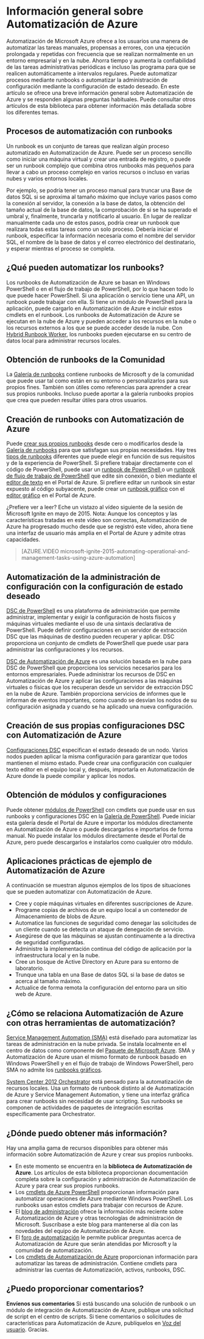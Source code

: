 <properties
	pageTitle="¿Qué es Automatización de Azure? | Microsoft Azure"
	description="Conozca el valor que aporta Automatización de Azure y obtenga respuestas a preguntas habituales para comenzar a crear, usar runbooks y DSC de Automatización de Azure."
	services="automation"
	documentationCenter=""
	authors="mgoedtel"
	manager="stevenka"
	editor=""/>

<tags
	ms.service="automation"
	ms.workload="tbd"
	ms.tgt_pltfrm="na"
	ms.devlang="na"
	ms.topic="get-started-article" 
	ms.date="02/23/2016"
	ms.author="magoedte;bwren"/>

# Información general sobre Automatización de Azure


Automatización de Microsoft Azure ofrece a los usuarios una manera de automatizar las tareas manuales, propensas a errores, con una ejecución prolongada y repetidas con frecuencia que se realizan normalmente en un entorno empresarial y en la nube. Ahorra tiempo y aumenta la confiabilidad de las tareas administrativas periódicas e incluso las programa para que se realicen automáticamente a intervalos regulares. Puede automatizar procesos mediante runbooks o automatizar la administración de configuración mediante la configuración de estado deseado. En este artículo se ofrece una breve información general sobre Automatización de Azure y se responden algunas preguntas habituales. Puede consultar otros artículos de esta biblioteca para obtener información más detallada sobre los diferentes temas.


## Procesos de automatización con runbooks

Un runbook es un conjunto de tareas que realizan algún proceso automatizado en Automatización de Azure. Puede ser un proceso sencillo como iniciar una máquina virtual y crear una entrada de registro, o puede ser un runbook complejo que combina otros runbooks más pequeños para llevar a cabo un proceso complejo en varios recursos o incluso en varias nubes y varios entornos locales.

Por ejemplo, se podría tener un proceso manual para truncar una Base de datos SQL si se aproxima al tamaño máximo que incluye varios pasos como la conexión al servidor, la conexión a la base de datos, la obtención del tamaño actual de la base de datos, la comprobación de si se ha superado el umbral y, finalmente, truncarla y notificarlo al usuario. En lugar de realizar manualmente cada uno de estos pasos, podría crear un runbook que realizara todas estas tareas como un solo proceso. Debería iniciar el runbook, especificar la información necesaria como el nombre del servidor SQL, el nombre de la base de datos y el correo electrónico del destinatario, y esperar mientras el proceso se completa.


## ¿Qué pueden automatizar los runbooks?

Los runbooks de Automatización de Azure se basan en Windows PowerShell o en el flujo de trabajo de PowerShell, por lo que hacen todo lo que puede hacer PowerShell. Si una aplicación o servicio tiene una API, un runbook puede trabajar con ella. Si tiene un módulo de PowerShell para la aplicación, puede cargarlo en Automatización de Azure e incluir estos cmdlets en el runbook. Los runbooks de Automatización de Azure se ejecutan en la nube de Azure y pueden acceder a los recursos en la nube o los recursos externos a los que se puede acceder desde la nube. Con [Hybrid Runbook Worker](automation-hybrid-runbook-worker.md), los runbooks pueden ejecutarse en su centro de datos local para administrar recursos locales.


## Obtención de runbooks de la Comunidad

La [Galería de runbooks](automation-runbook-gallery.md#runbooks-in-runbook-gallery) contiene runbooks de Microsoft y de la comunidad que puede usar tal como están en su entorno o personalizarlos para sus propios fines. También son útiles como referencias para aprender a crear sus propios runbooks. Incluso puede aportar a la galería runbooks propios que crea que pueden resultar útiles para otros usuarios.


## Creación de runbooks con Automatización de Azure 

Puede [crear sus propios runbooks](automation-creating-importing-runbook.md) desde cero o modificarlos desde la [Galería de runbooks](http://msdn.microsoft.com/library/azure/dn781422.aspx) para que satisfagan sus propias necesidades. Hay tres [tipos de runbooks](automation-runbook-types.md) diferentes que puede elegir en función de sus requisitos y de la experiencia de PowerShell. Si prefiere trabajar directamente con el código de PowerShell, puede usar un [runbook de PowerShell ](automation-runbook-types.md#powershell-runbooks) o un [runbook de flujo de trabajo de PowerShell](automation-runbook-types.md#powershell-workflow-runbooks) que edite sin conexión, o bien mediante el [editor de texto](http://msdn.microsoft.com/library/azure/dn879137.aspx) en el Portal de Azure. Si prefiere editar un runbook sin estar expuesto al código subyacente, puede crear un [runbook gráfico](automation-runbook-types.md#graphical-runbooks) con el [editor gráfico](automation-graphical-authoring-intro.md) en el Portal de Azure.

¿Prefiere ver a leer? Eche un vistazo al vídeo siguiente de la sesión de Microsoft Ignite en mayo de 2015. Nota: Aunque los conceptos y las características tratadas en este vídeo son correctas, Automatización de Azure ha progresado mucho desde que se registró este vídeo, ahora tiene una interfaz de usuario más amplia en el Portal de Azure y admite otras capacidades.

> [AZURE.VIDEO microsoft-ignite-2015-automating-operational-and-management-tasks-using-azure-automation]


## Automatización de la administración de configuración con la configuración de estado deseado 

[DSC de PowerShell](https://technet.microsoft.com/library/dn249912.aspx) es una plataforma de administración que permite administrar, implementar y exigir la configuración de hosts físicos y máquinas virtuales mediante el uso de una sintaxis declarativa de PowerShell. Puede definir configuraciones en un servidor de extracción DSC que las máquinas de destino pueden recuperar y aplicar. DSC proporciona un conjunto de cmdlets de PowerShell que puede usar para administrar las configuraciones y los recursos.

[DSC de Automatización de Azure](automation-dsc-overview.md) es una solución basada en la nube para DSC de PowerShell que proporciona los servicios necesarios para los entornos empresariales. Puede administrar los recursos de DSC en Automatización de Azure y aplicar las configuraciones a las máquinas virtuales o físicas que los recuperan desde un servidor de extracción DSC en la nube de Azure. También proporciona servicios de informes que le informan de eventos importantes, como cuando se desvían los nodos de su configuración asignada y cuando se ha aplicado una nueva configuración.


## Creación de sus propias configuraciones DSC con Automatización de Azure

[Configuraciones DSC](automation-dsc-overview.md#azure-automation-dsc-terms) especifican el estado deseado de un nodo. Varios nodos pueden aplicar la misma configuración para garantizar que todos mantienen el mismo estado. Puede crear una configuración con cualquier texto editor en el equipo local y, después, importarla en Automatización de Azure donde la puede compilar y aplicar los nodos.


## Obtención de módulos y configuraciones 

Puede obtener [módulos de PowerShell](automation-runbook-gallery.md#modules-in-powershell-gallery) con cmdlets que puede usar en sus runbooks y configuraciones DSC en la [Galería de PowerShell](http://www.powershellgallery.com/). Puede iniciar esta galería desde el Portal de Azure e importar los módulos directamente en Automatización de Azure o puede descargarlos e importarlos de forma manual. No puede instalar los módulos directamente desde el Portal de Azure, pero puede descargarlos e instalarlos como cualquier otro módulo.


## Aplicaciones prácticas de ejemplo de Automatización de Azure 

A continuación se muestran algunos ejemplos de los tipos de situaciones que se pueden automatizar con Automatización de Azure.

* Cree y copie máquinas virtuales en diferentes suscripciones de Azure. 
* Programe copias de archivos de un equipo local a un contenedor de Almacenamiento de blobs de Azure. 
* Automatice las funciones de seguridad como denegar las solicitudes de un cliente cuando se detecta un ataque de denegación de servicio. 
* Asegúrese de que las máquinas se ajustan continuamente a la directiva de seguridad configuradas.
* Administre la implementación continua del código de aplicación por la infraestructura local y en la nube. 
* Cree un bosque de Active Directory en Azure para su entorno de laboratorio. 
* Trunque una tabla en una Base de datos SQL si la base de datos se acerca al tamaño máximo. 
* Actualice de forma remota la configuración del entorno para un sitio web de Azure. 


## ¿Cómo se relaciona Automatización de Azure con otras herramientas de automatización?

[Service Management Automation (SMA)](http://technet.microsoft.com/library/dn469260.aspx) está diseñado para automatizar las tareas de administración en la nube privada. Se instala localmente en el centro de datos como componente del [Paquete de Microsoft Azure](https://www.microsoft.com/es-ES/server-cloud/). SMA y Automatización de Azure usan el mismo formato de runbook basado en Windows PowerShell y en el flujo de trabajo de Windows PowerShell, pero SMA no admite los [runbooks gráficos](automation-graphical-authoring-intro.md).

[System Center 2012 Orchestrator](http://technet.microsoft.com/library/hh237242.aspx) está pensado para la automatización de recursos locales. Usa un formato de runbook distinto al de Automatización de Azure y Service Management Automation, y tiene una interfaz gráfica para crear runbooks sin necesidad de usar scripting. Sus runbooks se componen de actividades de paquetes de integración escritas específicamente para Orchestrator.


## ¿Dónde puedo obtener más información? 

Hay una amplia gama de recursos disponibles para obtener más información sobre Automatización de Azure y crear sus propios runbooks.

* En este momento se encuentra en la **biblioteca de Automatización de Azure**. Los artículos de esta biblioteca proporcionan documentación completa sobre la configuración y administración de Automatización de Azure y para crear sus propios runbooks. 
* Los [cmdlets de Azure PowerShell](http://msdn.microsoft.com/library/jj156055.aspx) proporcionan información para automatizar operaciones de Azure mediante Windows PowerShell. Los runbooks usan estos cmdlets para trabajar con recursos de Azure. 
* El [blog de administración](https://azure.microsoft.com/blog/tag/azure-automation/) ofrece la información más reciente sobre Automatización de Azure y otras tecnologías de administración de Microsoft. Suscríbase a este blog para mantenerse al día con las novedades del equipo de Automatización de Azure. 
* El [foro de automatización](http://go.microsoft.com/fwlink/p/?LinkId=390561) le permite publicar preguntas acerca de Automatización de Azure que serán atendidas por Microsoft y la comunidad de automatización. 
* Los [cmdlets de Automatización de Azure](https://msdn.microsoft.com/library/mt244122.aspx) proporcionan información para automatizar las tareas de administración. Contiene cmdlets para administrar las cuentas de Automatización, activos, runbooks, DSC.


## ¿Puedo proporcionar comentarios? 

**Envíenos sus comentarios** Si está buscando una solución de runbook o un módulo de integración de Automatización de Azure, publique una solicitud de script en el centro de scripts. Si tiene comentarios o solicitudes de características para Automatización de Azure, publíquelos en [Voz del usuario](http://feedback.windowsazure.com/forums/34192--general-feedback). Gracias.

<!---HONumber=AcomDC_0302_2016-->